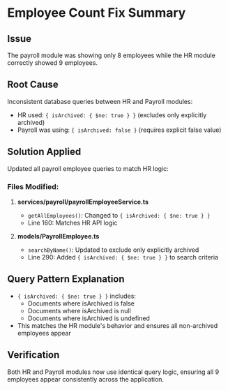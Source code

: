 # Employee Count Fix Summary

## Issue
The payroll module was showing only 8 employees while the HR module correctly showed 9 employees.

## Root Cause
Inconsistent database queries between HR and Payroll modules:
- HR used: `{ isArchived: { $ne: true } }` (excludes only explicitly archived)
- Payroll was using: `{ isArchived: false }` (requires explicit false value)

## Solution Applied
Updated all payroll employee queries to match HR logic:

### Files Modified:
1. **services/payroll/payrollEmployeeService.ts**
   - `getAllEmployees()`: Changed to `{ isArchived: { $ne: true } }`
   - Line 160: Matches HR API logic

2. **models/PayrollEmployee.ts**
   - `searchByName()`: Updated to exclude only explicitly archived
   - Line 290: Added `{ isArchived: { $ne: true } }` to search criteria

## Query Pattern Explanation
- `{ isArchived: { $ne: true } }` includes:
  - Documents where isArchived is false
  - Documents where isArchived is null
  - Documents where isArchived is undefined
- This matches the HR module's behavior and ensures all non-archived employees appear

## Verification
Both HR and Payroll modules now use identical query logic, ensuring all 9 employees appear consistently across the application.